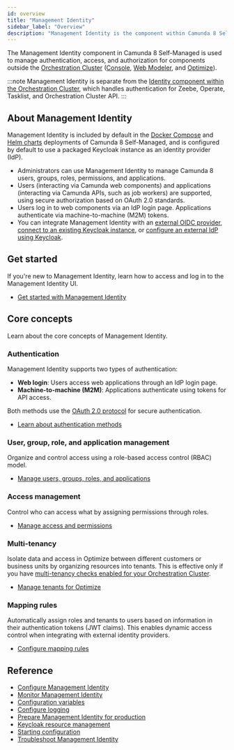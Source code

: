```yaml
---
id: overview
title: "Management Identity"
sidebar_label: "Overview"
description: "Management Identity is the component within Camunda 8 Self-Managed responsible for authentication and authorization for Web Modeler, Console and Optimize."
---
```


The Management Identity component in Camunda 8 Self-Managed is used to manage authentication, access, and authorization for components outside the [Orchestration Cluster](/self-managed/components/orchestration-cluster/overview.md) ([Console](../console/overview.md), [Web Modeler](../modeler/web-modeler/overview.md), and [Optimize](../optimize/overview.md)).

:::note
Management Identity is separate from the [Identity component within the Orchestration Cluster](/self-managed/components/orchestration-cluster/identity/overview.md), which handles authentication for Zeebe, Operate, Tasklist, and Orchestration Cluster API.
:::

## About Management Identity

Management Identity is included by default in the [Docker Compose](/self-managed/quickstart/developer-quickstart/docker-compose.md) and [Helm charts](/self-managed/installation-methods/helm/install.md) deployments of Camunda 8 Self-Managed, and is configured by default to use a packaged Keycloak instance as an identity provider (IdP).

- Administrators can use Management Identity to manage Camunda 8 users, groups, roles, permissions, and applications.
- Users (interacting via Camunda web components) and applications (interacting via Camunda APIs, such as job workers) are supported, using secure authorization based on OAuth 2.0 standards.
- Users log in to web components via an IdP login page. Applications authenticate via machine-to-machine (M2M) tokens.
- You can integrate Management Identity with an [external OIDC provider](./configuration/connect-to-an-oidc-provider.md), [connect to an existing Keycloak instance](./configuration/connect-to-an-existing-keycloak.md), or [configure an external IdP using Keycloak](./configuration/configure-external-identity-provider.md).

## Get started

If you're new to Management Identity, learn how to access and log in to the Management Identity UI.

- [Get started with Management Identity](identity-first-steps.md)

## Core concepts

Learn about the core concepts of Management Identity.

### Authentication

Management Identity supports two types of authentication:

- **Web login**: Users access web applications through an IdP login page.
- **Machine-to-machine (M2M)**: Applications authenticate using tokens for API access.

Both methods use the [OAuth 2.0 protocol](https://oauth.net/2/) for secure authentication.

- [Learn about authentication methods](authentication.md)

### User, group, role, and application management

Organize and control access using a role-based access control (RBAC) model.

- [Manage users, groups, roles, and applications](application-user-group-role-management/identity-application-user-group-role-management-overview.md)

### Access management

Control who can access what by assigning permissions through roles.

- [Manage access and permissions](access-management/access-management-overview.md)

### Multi-tenancy

Isolate data and access in Optimize between different customers or business units by organizing resources into tenants. This is effective only if you have [multi-tenancy checks enabled for your Orchestration Cluster](/components/identity/tenant.md).

- [Manage tenants for Optimize](manage-tenants.md)

### Mapping rules

Automatically assign roles and tenants to users based on information in their authentication tokens (JWT claims). This enables dynamic access control when integrating with external identity providers.

- [Configure mapping rules](mapping-rules.md)

## Reference

- [Configure Management Identity](configuration/identity-configuration-overview.md)
- [Monitor Management Identity](miscellaneous/application-monitoring.md)
- [Configuration variables](miscellaneous/configuration-variables.md)
- [Configure logging](miscellaneous/configure-logging.md)
- [Prepare Management Identity for production](miscellaneous/making-identity-production-ready.md)
- [Keycloak resource management](miscellaneous/resource-management.md)
- [Starting configuration](miscellaneous/starting-configuration.md)
- [Troubleshoot Management Identity](miscellaneous/troubleshoot-identity.md)
